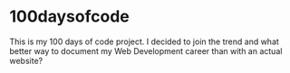 # 100daysofcode

This is my 100 days of code project.
I decided to join the trend and what better way to document
my Web Development career than with an actual website?
